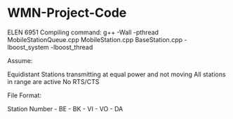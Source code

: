 
WMN-Project-Code
================

ELEN 6951
Compiling command: g++ -Wall -pthread MobileStationQueue.cpp MobileStation.cpp BaseStation.cpp -lboost_system -lboost_thread

Assume:

Equidistant Stations transmitting at equal power and not moving
All stations in range are active
No RTS/CTS


File Format:

Station Number - BE - BK - VI - VO - DA

